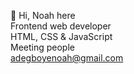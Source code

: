  👋 Hi, Noah here </br>
Frontend web developer </br>
HTML, CSS & JavaScript <br>
Meeting people </br>
adegboyenoah@gmail.com

<!---
AdeNoah/AdeNoah is a ✨ special ✨ repository because its `README.md` (this file) appears on your GitHub profile.
You can click the Preview link to take a look at your changes.
--->
